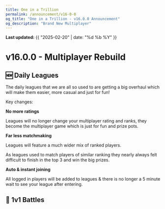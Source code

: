 ```yaml
---
title: One in a Trillion
permalink: /announcement/v16-0-0
og_title: "One in a Trillion - v16.0.0 Announcement"
og_description: "Brand New Multiplayer"
---
```

**Last updated:** {{ "2025-02-20" | date: "%d %b %Y" }}

# v16.0.0 - Multiplayer Rebuild
## 🆕 Daily Leagues
The daily leagues that we are all so used to are getting a big overhaul which will make them easier, more casual and just for fun!

Key changes:

**No more ratings**

Leagues will no longer change your multiplayer rating and ranks, they become the multiplayer game which is just for fun and prize pots.



**Far less matchmaking**

Leagues will feature a much wider mix of ranked players.

As leagues used to match players of similar ranking they nearly always felt difficult to finish in the top 3 and win the big prizes. 


**Auto & instant joining**

All logged in players will be added to leagues & there is no longer a 5 minute wait to see your league after entering.


## 🔄 1v1 Battles
